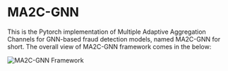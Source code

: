 # MA2C-GNN
This is the Pytorch implementation of Multiple Adaptive Aggregation Channels for GNN-based fraud detection models, named MA2C-GNN for short. The overall view of MA2C-GNN framework comes in the below:

![MA2C-GNN Framework](https://github.com/FraudDetectionModel/MA2C-GNN/assets/136766753/d13de2d9-117a-428d-82a1-983ed51e476b)
